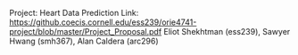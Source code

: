 Project: Heart Data Prediction
Link: https://github.coecis.cornell.edu/ess239/orie4741-project/blob/master/Project_Proposal.pdf
Eliot Shekhtman (ess239), Sawyer Hwang (smh367), Alan Caldera (arc296)
